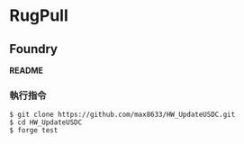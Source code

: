 # RugPull

## Foundry

**README**

### 執行指令

```shell
$ git clone https://github.com/max8633/HW_UpdateUSDC.git
$ cd HW_UpdateUSDC
$ forge test
```
